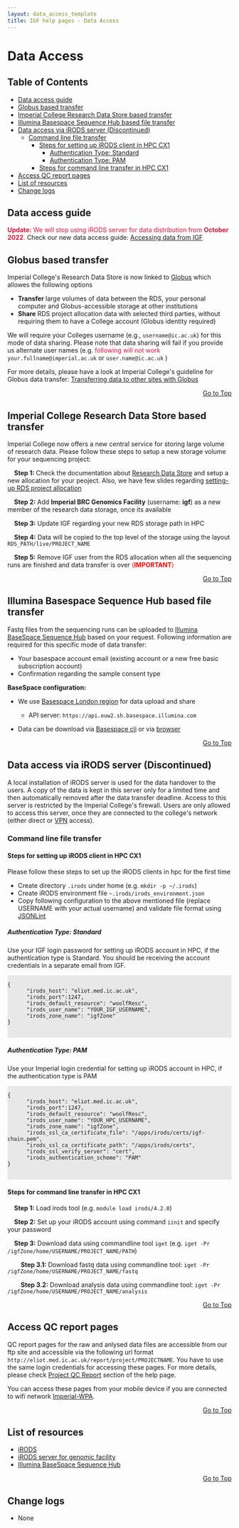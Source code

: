 ```yaml
---
layout: data_access_template
title: IGF help pages - Data Access
---
```


# Data Access
## Table of Contents

* [Data access guide](#data-access-guide)
* [Globus based transfer](#globus-based-transfer)
* [Imperial College Research Data Store based transfer](#imperial-college-research-data-store-based-transfer)
* [Illumina Basespace Sequence Hub based file transfer](#illumina-basespace-sequence-hub-based-file-transfer)
* [Data access via iRODS server (Discontinued)](#data-access-via-irods-server-discontinued)
  * [Command line file transfer](#command-line-file-transfer)
    * [Steps for setting up iRODS client in HPC CX1](#steps-for-setting-up-irods-client-in-hpc-cx1)
      * [Authentication Type: Standard](#authentication-type-standard)
      * [Authentication Type: PAM](#authentication-type-pam)
    * [Steps for command line transfer in HPC CX1](#steps-for-command-line-transfer-in-hpc-cx1)
* [Access QC report pages](#access-qc-report-pages)
* [List of resources](#list-of-resources)
* [Change logs](#change-logs)

## Data access guide
<span style="color:crimson"><b>Update:</b> We will stop using iRODS server for data distribution from <b>October 2022</b>.</span>
Check our new data access guide: [Accessing data from IGF](slide_htmls/accessing_data_files.html)

## Globus based transfer
Imperial College's Research Data Store is now linked to [Globus](https://www.globus.org/) which allowes the following options

* __Transfer__ large volumes of data between the RDS, your personal computer and Globus-accessible storage at other institutions
* __Share__ RDS project allocation data with selected third parties, without requiring them to have a College account (Globus identity required)

We will require your Colleges username (e.g., `username@ic.ac.uk`) for this mode of data sharing. Please note that data sharing will fail if you provide us alternate user names (e.g. <span style="color:crimson">following will not work</span> `your.fullname@imperial.ac.uk` or `user.name@ic.ac.uk` )

For more details, please have a look at Imperial College's guideline for Globus data transfer: [Transferring data to other sites with Globus](https://www.imperial.ac.uk/admin-services/ict/self-service/research-support/rcs/rds/globus/)

<div align="right"><a href="#table-of-contents">Go to Top</a></div>

## Imperial College Research Data Store based transfer
Imperial College now offers a new central service for storing large volume of research data. Please follow these steps to setup a new storage volume for your sequencing project:

<p style="text-indent: 15px"><b>Step 1:</b> Check the documentation about <a href="https://www.imperial.ac.uk/admin-services/ict/self-service/research-support/rcs/rds/">Research Data Store</a> and setup a new allocation for your peoject. Also, we have few slides regarding <a href="slide_htmls/setting_up_rds_project.html">setting-up RDS project allocation</a></p>
<p style="text-indent: 15px"><b>Step 2:</b> Add <b>Imperial BRC Genomics Facility</b> (username: <b>igf</b>) as a new member of the research data storage, once its available</p>
<p style="text-indent: 15px"><b>Step 3:</b> Update IGF regarding your new RDS storage path in HPC</p>
<p style="text-indent: 15px"><b>Step 4:</b> Data will be copied to the top level of the storage using the layout <code>RDS_PATH/live/PROJECT_NAME</code></p>
<p style="text-indent: 15px"><b>Step 5:</b> Remove IGF user from the RDS allocation when all the sequencing runs are finished and data transfer is over <span style="color:#ff0000">(<b>IMPORTANT</b>)</span></p>

<div align="right"><a href="#table-of-contents">Go to Top</a></div>


## Illumina Basespace Sequence Hub based file transfer
Fastq files from the sequencing runs can be uploaded to [Illumina BaseSpace Sequence Hub](https://www.illumina.com/products/by-type/informatics-products/basespace-sequence-hub.html) based on your request. Following information are required for this specific mode of data transfer:

* Your basespace account email (existing account or a new free basic subscription account)
* Confirmation regarding the sample consent type

<b>BaseSpace configuration:</b>

* We use [Basespace London region](https://euw2.sh.basespace.illumina.com) for data upload and share
  * API server: `https://api.euw2.sh.basespace.illumina.com`

* Data can be download via [Basespace cli](https://developer.basespace.illumina.com/docs/content/documentation/cli/cli-overview) or via [browser](https://euw2.sh.basespace.illumina.com)

<div align="right"><a href="#table-of-contents">Go to Top</a></div>


## Data access via iRODS server (Discontinued)

A local installation of iRODS server is used for the data handover to the users. A copy of the data is kept in this server only for a limited time and then automatically removed after the data transfer deadline. Access to this server is restricted by the Imperial College's firewall. 
Users are only allowed to access this server, once they are connected to the college's network (either direct or [VPN](https://www.imperial.ac.uk/admin-services/ict/self-service/connect-communicate/remote-access/virtual-private-network-vpn/) access).


### Command line file transfer

#### Steps for setting up iRODS client in HPC CX1 

Please follow these steps to set up the iRODS clients in hpc for the first time

* Create directory `.irods` under home (e.g. `mkdir -p ~/.irods`)
* Create iRODS environment file `~.irods/irods_environment.json`
* Copy following configuration to the above mentioned file (replace USERNAME with your actual username) and validate file format using [JSONLint](https://jsonlint.com/)

##### Authentication Type: Standard
Use your IGF login password for setting up iRODS account in HPC, if the authentication type is Standard. You should be receiving the account credentials in a separate email from IGF.

<div style="background-color:#E8E8E8">
  <pre><code>
{
      "irods_host": "eliot.med.ic.ac.uk",
      "irods_port":1247,
      "irods_default_resource": "woolfResc",
      "irods_user_name": "YOUR_IGF_USERNAME",
      "irods_zone_name": "igfZone"
}

  </code></pre>
</div>

##### Authentication Type: PAM
Use your Imperial login credential for setting up iRODS account in HPC, if the authentication type is PAM
<div style="background-color:#E8E8E8">
  <pre><code>
{
      "irods_host": "eliot.med.ic.ac.uk",
      "irods_port":1247,
      "irods_default_resource": "woolfResc",
      "irods_user_name": "YOUR_HPC_USERNAME",
      "irods_zone_name": "igfZone", 
      "irods_ssl_ca_certificate_file": "/apps/irods/certs/igf-chain.pem",
      "irods_ssl_ca_certificate_path": "/apps/irods/certs",
      "irods_ssl_verify_server": "cert",
      "irods_authentication_scheme": "PAM"
}

  </code></pre>
</div>

#### Steps for command line transfer in HPC CX1

<p style="text-indent: 15px"><b>Step 1:</b> Load irods tool (e.g. <code>module load irods/4.2.0</code>)</p>
<p style="text-indent: 15px"><b>Step 2:</b> Set up your iRODS account using command <code>iinit</code> and specify your password</p>
<p style="text-indent: 15px"><b>Step 3:</b> Download data using commandline tool  <code>iget</code> (e.g. <code>iget -Pr /igfZone/home/USERNAME/PROJECT_NAME/PATH</code>)</p>
<p style="text-indent: 30px"><b>Step 3.1:</b> Download fastq data using commandline tool: <code>iget -Pr /igfZone/home/USERNAME/PROJECT_NAME/fastq</code></p>
<p style="text-indent: 30px"><b>Step 3.2:</b> Download analysis data using commandline tool: <code>iget -Pr /igfZone/home/USERNAME/PROJECT_NAME/analysis</code></p>

<div align="right"><a href="#table-of-contents">Go to Top</a></div>



## Access QC report pages

QC report pages for the raw and anlysed data files are accessible from our ftp site and accessible via the following url format `http://eliot.med.ic.ac.uk/report/project/PROJECTNAME`. You have to use the same login credentials for accessing these pages. For more details, please check [Project QC Report](qc_report_page.html) section of the help page.

You can access these pages from your mobile device if you are connected to wifi network [Imperial-WPA](https://www.imperial.ac.uk/admin-services/ict/self-service/connect-communicate/wifi-and-networks/access-wifi/).

<div align="right"><a href="#table-of-contents">Go to Top</a></div>


## List of resources

* [iRODS](https://irods.org/)
* [iRODS server for genomic facility](http://eliot.med.ic.ac.uk:8080/idrop-web)
* [Illumina BaseSpace Sequence Hub](https://www.illumina.com/products/by-type/informatics-products/basespace-sequence-hub.html)

<div align="right"><a href="#table-of-contents">Go to Top</a></div>


## Change logs

* None
